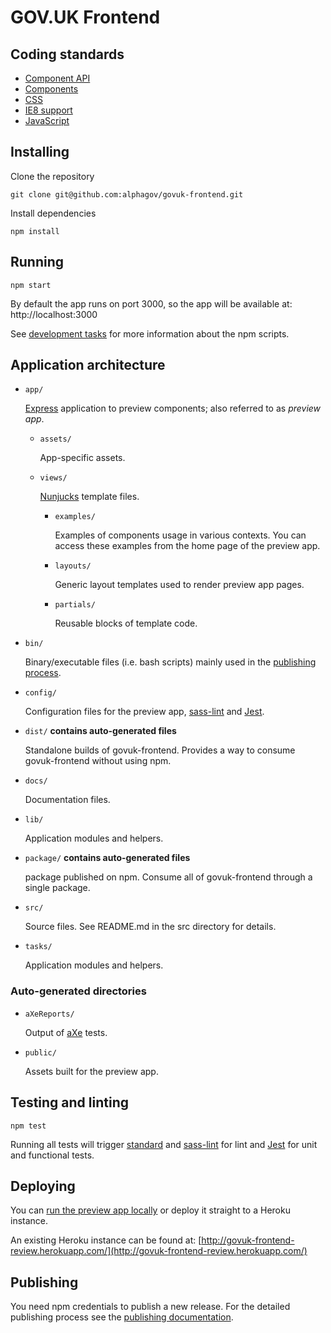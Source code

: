 # GOV.UK Frontend

## Coding standards

- [Component API](component-api.md)
- [Components](components.md)
- [CSS](coding-standards/css.md)
- [IE8 support](legacy-ie.md)
- [JavaScript](coding-standards/js.md)

## Installing

Clone the repository

```
git clone git@github.com:alphagov/govuk-frontend.git
```

Install dependencies

```
npm install
```

## Running

```
npm start
```
By default the app runs on port 3000, so the app will be available at: http://localhost:3000

See [development tasks](contributing/tasks.md) for more information about the npm scripts.

## Application architecture

- `app/`

  [Express](https://github.com/expressjs/express) application to preview components; also referred to as _preview app_.

  - `assets/`

    App-specific assets.

  - `views/`

    [Nunjucks](https://github.com/mozilla/nunjucks) template files.

    - `examples/`

      Examples of components usage in various contexts. You can access these examples from the home page of the preview app.

    - `layouts/`

      Generic layout templates used to render preview app pages.

    - `partials/`

      Reusable blocks of template code.

- `bin/`

  Binary/executable files (i.e. bash scripts) mainly used in the [publishing process](contributing/publishing.md).

- `config/`

  Configuration files for the preview app, [sass-lint](https://github.com/sasstools/sass-lint) and [Jest](https://github.com/facebook/jest).


- `dist/` **contains auto-generated files**

  Standalone builds of govuk-frontend. Provides a way to consume govuk-frontend without using npm.

- `docs/`

  Documentation files.

- `lib/`

  Application modules and helpers.

- `package/` **contains auto-generated files**

  package published on npm.
  Consume all of govuk-frontend through a single package.

- `src/`

  Source files. See README.md in the src directory for details.

- `tasks/`

  Application modules and helpers.


### Auto-generated directories  

- `aXeReports/`

  Output of [aXe](https://github.com/dequelabs/axe-core) tests.

- `public/`

  Assets built for the preview app.

## Testing and linting

```
npm test
```

Running all tests will trigger [standard](https://github.com/standard/standard) and [sass-lint](https://github.com/sasstools/sass-lint) for lint and [Jest](https://github.com/facebook/jest) for unit and functional tests.

## Deploying
You can [run the preview app locally](#running) or deploy it straight to a Heroku instance.

An existing Heroku instance can be found at: [http://govuk-frontend-review.herokuapp.com/](http://govuk-frontend-review.herokuapp.com/)

## Publishing
You need npm credentials to publish a new release. For the detailed publishing process see the [publishing documentation](contributing/publishing.md).
